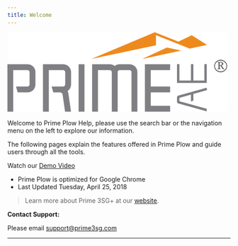 ```yaml
---
title: Welcome
---
```


![](/img/PRIME-Logo.png)

Welcome to Prime Plow Help, please use the search bar or the navigation menu on the left to explore our information.

The following pages explain the features offered in Prime Plow and guide users through all the tools.

Watch our [Demo Video](https://www.dropbox.com/s/5gkrv40meplhg3o/PP_Demo01_iphone.m4v?dl=0)

* Prime Plow is optimized for Google Chrome
* Last Updated Tuesday, April 25, 2018

> Learn more about Prime 3SG+ at our [website](http://prime3sg.com/).

**Contact Support:**

Please email [support@prime3sg.com](mailto:support@prime3sg.com)

---